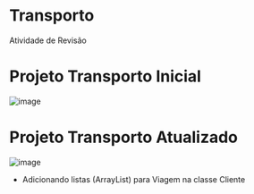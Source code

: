 # Transporto
Atividade de Revisão

# Projeto Transporto Inicial 
![image](https://user-images.githubusercontent.com/91507393/228080206-af022d1d-e61f-425d-91d7-10fc205fed7e.png)

# Projeto Transporto Atualizado 
![image](https://user-images.githubusercontent.com/91507393/228092661-bf6ca46f-2fed-49ca-bf78-6972c4537bd2.png)

* Adicionando listas (ArrayList) para Viagem na classe Cliente

